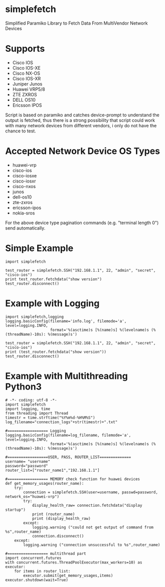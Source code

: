 # simplefetch
Simplified Paramiko Library to Fetch Data From MultiVendor Network Devices

# Supports

* Cisco IOS
* Cisco IOS-XE
* Cisco NX-OS
* Cisco IOS-XR
* Juniper Junos
* Huawei VRP5/8
* ZTE ZXROS 
* DELL OS10
* Ericsson IPOS

Script is based on paramiko and catches device-prompt to understand the output is fetched, thus there is a strong possibility that script could work with many network devices from different vendors, i  only do not have the chance to test.

# Accepted Network Device OS Types
* huawei-vrp
* cisco-ios
* cisco-iosxe
* cisco-iosxr
* cisco-nxos
* junos
* dell-os10
* zte-zxros 
* ericsson-ipos
* nokia-sros

For the above device type pagination commands (e.g. "terminal length 0") send automatically. 

# Simple Example
```
import simplefetch

test_router = simplefetch.SSH("192.168.1.1", 22, "admin", "secret", "cisco-ios")
print test_router.fetchdata("show version")
test_router.disconnect()
```

# Example with Logging 

```
import simplefetch,logging
logging.basicConfig(filename='info.log', filemode='a', level=logging.INFO,
                    format='%(asctime)s [%(name)s] %(levelname)s (%(threadName)-10s): %(message)s')
					
test_router = simplefetch.SSH("192.168.1.1", 22, "admin", "secret", "cisco-ios")
print (test_router.fetchdata("show version"))
test_router.disconnect() 
```
# Example with Multithreading Python3
```
# -*- coding: utf-8 -*-
import simplefetch
import logging, time
from threading import Thread
timestr = time.strftime("%Y%m%d-%H%M%S")
log_filename="connection_logs"+str(timestr)+".txt"

#================== Logging
logging.basicConfig(filename=log_filename, filemode='a', level=logging.INFO,
                    format='%(asctime)s [%(name)s] %(levelname)s (%(threadName)-10s): %(message)s')
		    
#==================USER, PASS, ROUTER_LIST==============
username= "username"
password="password"
router_list=["router_name1","192.168.1.1"]

#================== MEMORY check function for huawei devices
def get_memory_usages(router_name):
	try:
		connection = simplefetch.SSH(user=username, passwd=password, network_os="huawei-vrp")
		try:
			display_health_raw= connection.fetchdata("display startup")
			print (router_name)
			print (display_health_raw)
		except:
			logging.warning ("could not get output of command from %s",router_name)
			connection.disconnect()
	except:
		logging.warning ("connection unsuccessful to %s",router_name)
		
#================== multithread part 
import concurrent.futures 
with concurrent.futures.ThreadPoolExecutor(max_workers=10) as executor: 
	for items in router_list:
		executor.submit(get_memory_usages,items) 
executor.shutdown(wait=True)
```

